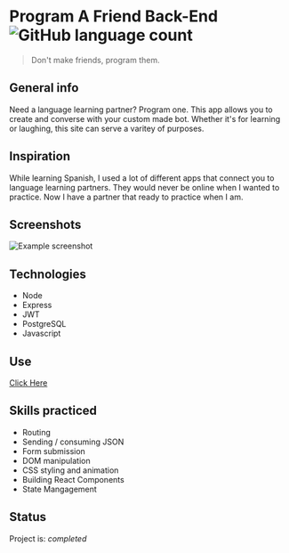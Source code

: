 # Program A Friend Back-End![GitHub language count](https://img.shields.io/github/languages/count/nathanielazevedo/paf-back)
> Don't make friends, program them.


## General info
Need a language learning partner? Program one. This app allows you to create and converse with your custom made bot. Whether it's for learning or laughing, this site can serve a varitey of purposes.

## Inspiration
While learning Spanish, I used a lot of different apps that connect you to language learning partners. They would never be online when I wanted to practice. Now I have a partner that ready to practice when I am. 

## Screenshots
![Example screenshot](./source/assets/cover.png)

## Technologies
* Node
* Express 
* JWT
* PostgreSQL
* Javascript

## Use
[Click Here](http://cute-parent.surge.sh/)


## Skills practiced
* Routing
* Sending / consuming JSON
* Form submission
* DOM manipulation
* CSS styling and animation
* Building React Components
* State Mangagement


## Status
Project is: _completed_